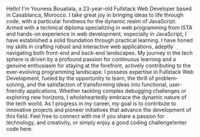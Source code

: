 Hello! I'm Youness Bouallala, a 23-year-old Fullstack Web Developer based in Casablanca, Morocco. I take great joy in bringing ideas to life through code, with a particular fondness for the dynamic realm of JavaScript. Armed with a technical diploma specializing in web programming from ISTA and hands-on experience in web development, especially in JavaScript, I have established a solid foundation through practical learning. I have honed my skills in crafting robust and interactive web applications, adeptly navigating both front-end and back-end landscapes. My journey in the tech sphere is driven by a profound passion for continuous learning and a genuine enthusiasm for staying at the forefront, actively contributing to the ever-evolving programming landscape. I possess expertise in Fullstack Web Development, fueled by the opportunity to learn, the thrill of problem-solving, and the satisfaction of transforming ideas into functional, user-friendly applications. Whether tackling complex debugging challenges or exploring new horizons, I wholeheartedly embrace the dynamic nature of the tech world. As I progress in my career, my goal is to contribute to innovative projects and pioneer initiatives that advance the development of this field. Feel free to connect with me if you share a passion for technology, and creativity, or simply enjoy a good coding challenge!enter code here.
